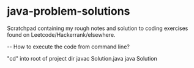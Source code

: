 # java-problem-solutions
Scratchpad containing my rough notes and solution to coding exercises found on Leetcode/Hackerrank/elsewhere.

-- How to execute the code from command line?

   "cd" into root of project dir
   javac Solution.java
   java Solution
